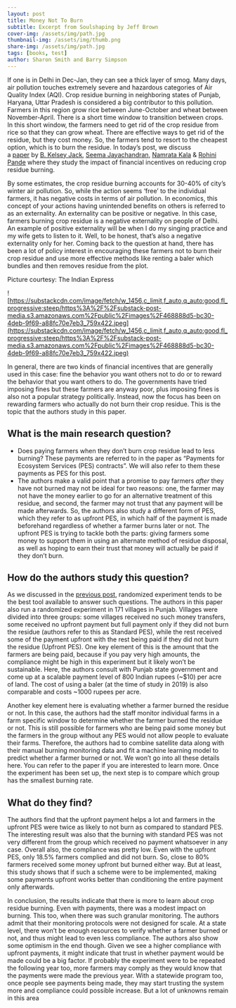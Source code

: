 ```yaml
---
layout: post
title: Money Not To Burn
subtitle: Excerpt from Soulshaping by Jeff Brown
cover-img: /assets/img/path.jpg
thumbnail-img: /assets/img/thumb.png
share-img: /assets/img/path.jpg
tags: [books, test]
author: Sharon Smith and Barry Simpson
---
```


<!-- # Paper discussion series: Paying money not to burn -->

If one is in Delhi in Dec-Jan, they can see a thick layer of smog. Many days, air pollution touches extremely severe and hazardous categories of Air Quality Index (AQI). Crop residue burning in neighboring states of Punjab, Haryana, Uttar Pradesh is considered a big contributor to this pollution. Farmers in this region grow rice between June-October and wheat between November-April. There is a short time window to transition between crops. In this short window, the farmers need to get rid of the crop residue from rice so that they can grow wheat. There are effective ways to get rid of the residue, but they cost money. So, the farmers tend to resort to the cheapest option, which is to burn the residue. In today’s post, we discuss a [paper](https://seemajayachandran.com/money_not_to_burn.pdf) by [B. Kelsey Jack](https://www.nber.org/people/kelsey_jack), [Seema Jayachandran](https://www.nber.org/people/seema_jayachandran), [Namrata Kala](https://www.nber.org/people/namrata_kala) & [Rohini Pande](https://www.nber.org/people/rohini_pande) where they study the impact of financial incentives on reducing crop residue burning.

By some estimates, the crop residue burning accounts for 30-40% of city’s winter air pollution. So, while the action seems ‘free’ to the individual farmers, it has negative costs in terms of air pollution. In economics, this concept of your actions having unintended benefits on others is referred to as an externality. An externality can be positive or negative. In this case, farmers burning crop residue is a negative externality on people of Delhi. An example of positive externality will be when I do my singing practice and my wife gets to listen to it. Well, to be honest, that’s also a negative externality only for her. Coming back to the question at hand, there has been a lot of policy interest in encouraging these farmers not to burn their crop residue and use more effective methods like renting a baler which bundles and then removes residue from the plot.

Picture courtesy: The Indian Express

![https://substackcdn.com/image/fetch/w_1456,c_limit,f_auto,q_auto:good,fl_progressive:steep/https%3A%2F%2Fsubstack-post-media.s3.amazonaws.com%2Fpublic%2Fimages%2F468888d5-bc30-4deb-9f69-a88fc70e7eb3_759x422.jpeg](https://substackcdn.com/image/fetch/w_1456,c_limit,f_auto,q_auto:good,fl_progressive:steep/https%3A%2F%2Fsubstack-post-media.s3.amazonaws.com%2Fpublic%2Fimages%2F468888d5-bc30-4deb-9f69-a88fc70e7eb3_759x422.jpeg)

In general, there are two kinds of financial incentives that are generally used in this case: fine the behavior you want others not to do or to reward the behavior that you want others to do. The governments have tried imposing fines but these farmers are anyway poor, plus imposing fines is also not a popular strategy politically. Instead, now the focus has been on rewarding farmers who actually do not burn their crop residue. This is the topic that the authors study in this paper.

## What is the main research question?

- Does paying farmers when they don’t burn crop residue lead to less burning? These payments are referred to in the paper as “Payments for Ecosystem Services (PES) contracts”. We will also refer to them these payments as PES for this post.
- The authors make a valid point that a promise to pay farmers *after* they have not burned may not be ideal for two reasons: one, the farmer may not have the money earlier to go for an alternative treatment of this residue, and second, the farmer may not trust that any payment will be made afterwards. So, the authors also study a different form of PES, which they refer to as upfront PES, in which half of the payment is made beforehand regardless of whether a farmer burns later or not. The upfront PES is trying to tackle both the parts: giving farmers some money to support them in using an alternate method of residue disposal, as well as hoping to earn their trust that money will actually be paid if they don’t burn.

## How do the authors study this question?

As we discussed in the [previous post](https://open.substack.com/pub/sagarwadhwa/p/research-paper-discussion-series?r=duoiy&utm_campaign=post&utm_medium=web&showWelcomeOnShare=true), randomized experiment tends to be the best tool available to answer such questions. The authors in this paper also run a randomized experiment in 171 villages in Punjab. Villages were divided into three groups: some villages received no such money transfers, some received no upfront payment but full payment only if they did not burn the residue (authors refer to this as Standard PES), while the rest received some of the payment upfront with the rest being paid if they did not burn the residue (Upfront PES). One key element of this is the amount that the farmers are being paid, because if you pay very high amounts, the compliance might be high in this experiment but it likely won’t be sustainable. Here, the authors consult with Punjab state government and come up at a scalable payment level of 800 Indian rupees (~$10) per acre of land. The cost of using a baler (at the time of study in 2019) is also comparable and costs ~1000 rupees per acre.

Another key element here is evaluating whether a farmer burned the residue or not. In this case, the authors had the staff monitor individual farms in a farm specific window to determine whether the farmer burned the residue or not. This is still possible for farmers who are being paid some money but the farmers in the group without any PES would not allow people to evaluate their farms. Therefore, the authors had to combine satellite data along with their manual burning monitoring data and fit a machine learning model to predict whether a farmer burned or not. We won’t go into all these details here. You can refer to the paper if you are interested to learn more. Once the experiment has been set up, the next step is to compare which group has the smallest burning rate.

## What do they find?

The authors find that the upfront payment helps a lot and farmers in the upfront PES were twice as likely to not burn as compared to standard PES. The interesting result was also that the burning with standard PES was not very different from the group which received no payment whatsoever in any case. Overall also, the compliance was pretty low. Even with the upfront PES, only 18.5% farmers complied and did not burn. So, close to 80% farmers received some money upfront but burned either way. But at least, this study shows that if such a scheme were to be implemented, making some payments upfront works better than conditioning the entire payment only afterwards.

In conclusion, the results indicate that there is more to learn about crop residue burning. Even with payments, there was a modest impact on burning. This too, when there was such granular monitoring. The authors admit that their monitoring protocols were not designed for scale. At a state level, there won’t be enough resources to verify whether a farmer burned or not, and thus might lead to even less compliance. The authors also show some optimism in the end though. Given we see a higher compliance with upfront payments, it might indicate that trust in whether payment would be made could be a big factor. If probably the experiment were to be repeated the following year too, more farmers may comply as they would know that the payments were made the previous year. With a statewide program too, once people see payments being made, they may start trusting the system more and compliance could possible increase. But a lot of unknowns remain in this area
